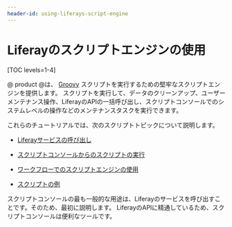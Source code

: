 ```yaml
---
header-id: using-liferays-script-engine
---
```


# Liferayのスクリプトエンジンの使用

[TOC levels=1-4]

@ product @は、 [Groovy](http://groovy-lang.org/) スクリプトを実行するための堅牢なスクリプトエンジンを提供します。 スクリプトを実行して、データのクリーンアップ、ユーザーメンテナンス操作、LiferayのAPIの一括呼び出し、スクリプトコンソールでのシステムレベルの操作などのメンテナンスタスクを実行できます。

これらのチュートリアルでは、次のスクリプトトピックについて説明します。

  - [Liferayサービスの呼び出し](/docs/7-1/user/-/knowledge_base/u/invoking-liferay-services-from-scripts)

  - [スクリプトコンソールからのスクリプトの実行](/docs/7-1/user/-/knowledge_base/u/running-scripts-from-the-script-console)

  - [ワークフローでのスクリプトエンジンの使用](/docs/7-1/user/-/knowledge_base/u/leveraging-the-script-engine-in-workflow)

  - [スクリプトの例](/docs/7-1/user/-/knowledge_base/u/script-examples)

スクリプトコンソールの最も一般的な用途は、Liferayのサービスを呼び出すことです。そのため、最初に説明します。 LiferayのAPIに精通しているため、スクリプトコンソールは便利なツールです。
